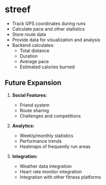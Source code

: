 # streef

- Track GPS coordinates during runs
- Calculate pace and other statistics
- Store route data
- Provide data for visualization and analysis
- Backend calculates:
  - Total distance
  - Duration
  - Average pace
  - Estimated calories burned

## Future Expansion

1. **Social Features:**
   - Friend system
   - Route sharing
   - Challenges and competitions

2. **Analytics:**
   - Weekly/monthly statistics
   - Performance trends
   - Heatmaps of frequently run areas

3. **Integration:**
   - Weather data integration
   - Heart rate monitor integration
   - Integration with other fitness platforms
